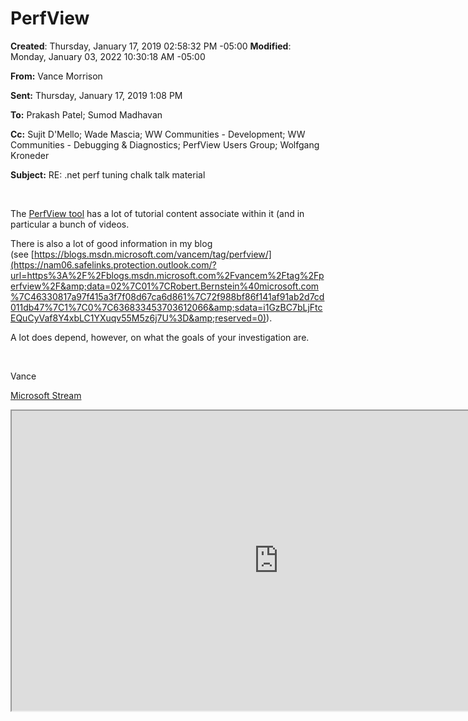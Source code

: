 # PerfView

**Created**: Thursday, January 17, 2019 02:58:32 PM -05:00
**Modified**: Monday, January 03, 2022 10:30:18 AM -05:00


**<span style="">From:</span>**<span style="">&#160;Vance Morrison</span>

**<span style="">Sent:</span>**<span style="">&#160;Thursday, January 17, 2019 1:08 PM</span>

**<span style="">To:</span>**<span style="">&#160;Prakash Patel; Sumod Madhavan</span>

**<span style="">Cc:</span>**<span style="">&#160;Sujit D&#39;Mello; Wade Mascia; WW Communities - Development; WW Communities - Debugging &amp; Diagnostics; PerfView Users Group; Wolfgang Kroneder</span>

**<span style="">Subject:</span>**<span style="">&#160;RE: .net perf tuning chalk talk material</span>

<span style="">&#160;</span>

<span style="">The&#160;</span>[PerfView tool](https://nam06.safelinks.protection.outlook.com/?url=https%3A%2F%2Fgithub.com%2FMicrosoft%2Fperfview%2Fblob%2Fmaster%2Fdocumentation%2FDownloading.md&amp;data=02%7C01%7CRobert.Bernstein%40microsoft.com%7C46330817a97f415a3f7f08d67ca6d861%7C72f988bf86f141af91ab2d7cd011db47%7C1%7C0%7C636833453703612066&amp;sdata=jO6611Lp2%2FmtBk7ipfTU7JY9NtiQF5jPujWc5jt%2F2dY%3D&amp;reserved=0)<span style="">&#160;has a lot of tutorial content associate within it (and in particular a bunch of videos.&#160;</span>

<span style="">There is also a lot of good information in my blog (see&#160;</span>[https://blogs.msdn.microsoft.com/vancem/tag/perfview/](https://nam06.safelinks.protection.outlook.com/?url=https%3A%2F%2Fblogs.msdn.microsoft.com%2Fvancem%2Ftag%2Fperfview%2F&amp;data=02%7C01%7CRobert.Bernstein%40microsoft.com%7C46330817a97f415a3f7f08d67ca6d861%7C72f988bf86f141af91ab2d7cd011db47%7C1%7C0%7C636833453703612066&amp;sdata=i1GzBC7bLjFtcEQuCyVaf8Y4xbLC1YXuqv55M5z6j7U%3D&amp;reserved=0)<span style="">).&#160;&#160;</span>

<span style="">A lot does depend, however, on what the goals of your investigation are.&#160;</span>

<span style="">&#160;</span>

<span style="">Vance</span>

[Microsoft Stream](https://msit.microsoftstream.com/video/4640a1ff-0400-a521-634c-f1eac6bea0cf)

<iframe width="853.5" height="480" data-original-src="https://msit.microsoftstream.com/video/4640a1ff-0400-a521-634c-f1eac6bea0cf" src="https://msit.microsoftstream.com/embed/video/4640a1ff-0400-a521-634c-f1eac6bea0cf?autoplay=false&showinfo=true&app=onenote&hostCorrelationId=d863dba8-fb6c-4cb8-b057-d1b090001b50&appPlatform=Unknown"></iframe>